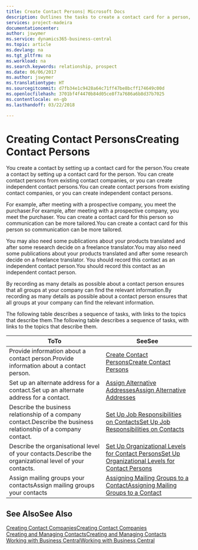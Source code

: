 ```yaml
---
title: Create Contact Persons| Microsoft Docs
description: Outlines the tasks to create a contact card for a person, for example, a prospect or supplier, helping to define the relationship and tailor communication.
services: project-madeira
documentationcenter: 
author: jswymer
ms.service: dynamics365-business-central
ms.topic: article
ms.devlang: na
ms.tgt_pltfrm: na
ms.workload: na
ms.search.keywords: relationship, prospect
ms.date: 06/06/2017
ms.author: jswymer
ms.translationtype: HT
ms.sourcegitcommit: d7fb34e1c9428a64c71ff47be8bcff174649c00d
ms.openlocfilehash: 3701bf4f4470b84d05ce8f7a7686a6b8d37b7025
ms.contentlocale: en-gb
ms.lasthandoff: 03/22/2018

---
```

# <a name="creating-contact-persons"></a><span data-ttu-id="0d8f6-103">Creating Contact Persons</span><span class="sxs-lookup"><span data-stu-id="0d8f6-103">Creating Contact Persons</span></span>
<span data-ttu-id="0d8f6-104">You create a contact by setting up a contact card for the person.</span><span class="sxs-lookup"><span data-stu-id="0d8f6-104">You create a contact by setting up a contact card for the person.</span></span> <span data-ttu-id="0d8f6-105">You can create contact persons from existing contact companies, or you can create independent contact persons.</span><span class="sxs-lookup"><span data-stu-id="0d8f6-105">You can create contact persons from existing contact companies, or you can create independent contact persons.</span></span>

<span data-ttu-id="0d8f6-106">For example, after meeting with a prospective company, you meet the purchaser.</span><span class="sxs-lookup"><span data-stu-id="0d8f6-106">For example, after meeting with a prospective company, you meet the purchaser.</span></span> <span data-ttu-id="0d8f6-107">You can create a contact card for this person so communication can be more tailored.</span><span class="sxs-lookup"><span data-stu-id="0d8f6-107">You can create a contact card for this person so communication can be more tailored.</span></span>

<span data-ttu-id="0d8f6-108">You may also need some publications about your products translated and after some research decide on a freelance translator.</span><span class="sxs-lookup"><span data-stu-id="0d8f6-108">You may also need some publications about your products translated and after some research decide on a freelance translator.</span></span> <span data-ttu-id="0d8f6-109">You should record this contact as an independent contact person.</span><span class="sxs-lookup"><span data-stu-id="0d8f6-109">You should record this contact as an independent contact person.</span></span>

<span data-ttu-id="0d8f6-110">By recording as many details as possible about a contact person ensures that all groups at your company can find the relevant information.</span><span class="sxs-lookup"><span data-stu-id="0d8f6-110">By recording as many details as possible about a contact person ensures that all groups at your company can find the relevant information.</span></span>

<span data-ttu-id="0d8f6-111">The following table describes a sequence of tasks, with links to the topics that describe them.</span><span class="sxs-lookup"><span data-stu-id="0d8f6-111">The following table describes a sequence of tasks, with links to the topics that describe them.</span></span>

| <span data-ttu-id="0d8f6-112">To</span><span class="sxs-lookup"><span data-stu-id="0d8f6-112">To</span></span> | <span data-ttu-id="0d8f6-113">See</span><span class="sxs-lookup"><span data-stu-id="0d8f6-113">See</span></span> |
| --- | --- |
| <span data-ttu-id="0d8f6-114">Provide information about a contact person.</span><span class="sxs-lookup"><span data-stu-id="0d8f6-114">Provide information about a contact person.</span></span> |[<span data-ttu-id="0d8f6-115">Create Contact Persons</span><span class="sxs-lookup"><span data-stu-id="0d8f6-115">Create Contact Persons</span></span>](marketing-how-create-contact-persons.md) |
| <span data-ttu-id="0d8f6-116">Set up an alternate address for a contact.</span><span class="sxs-lookup"><span data-stu-id="0d8f6-116">Set up an alternate address for a contact.</span></span> |[<span data-ttu-id="0d8f6-117">Assign Alternative Addresses</span><span class="sxs-lookup"><span data-stu-id="0d8f6-117">Assign Alternative Addresses</span></span>](marketing-how-assign-alternate-address.md) |
| <span data-ttu-id="0d8f6-118">Describe the business relationship of a company contact.</span><span class="sxs-lookup"><span data-stu-id="0d8f6-118">Describe the business relationship of a company contact.</span></span> |[<span data-ttu-id="0d8f6-119">Set Up Job Responsibilities on Contacts</span><span class="sxs-lookup"><span data-stu-id="0d8f6-119">Set Up Job Responsibilities on Contacts</span></span>](marketing-job-responsibilities.md) |
| <span data-ttu-id="0d8f6-120">Describe the organisational level of your contacts.</span><span class="sxs-lookup"><span data-stu-id="0d8f6-120">Describe the organizational level of your contacts.</span></span> |[<span data-ttu-id="0d8f6-121">Set Up Organizational Levels for Contact Persons</span><span class="sxs-lookup"><span data-stu-id="0d8f6-121">Set Up Organizational Levels for Contact Persons</span></span>](marketing-organizational-levels.md) |
| <span data-ttu-id="0d8f6-122">Assign mailing groups your contacts</span><span class="sxs-lookup"><span data-stu-id="0d8f6-122">Assign mailing groups your contacts</span></span> |[<span data-ttu-id="0d8f6-123">Assigning Mailing Groups to a Contact</span><span class="sxs-lookup"><span data-stu-id="0d8f6-123">Assigning Mailing Groups to a Contact</span></span>](marketing-mailing-groups.md) |

## <a name="see-also"></a><span data-ttu-id="0d8f6-124">See Also</span><span class="sxs-lookup"><span data-stu-id="0d8f6-124">See Also</span></span>
[<span data-ttu-id="0d8f6-125">Creating Contact Companies</span><span class="sxs-lookup"><span data-stu-id="0d8f6-125">Creating Contact Companies</span></span>](marketing-create-contact-companies.md)  
[<span data-ttu-id="0d8f6-126">Creating and Managing Contacts</span><span class="sxs-lookup"><span data-stu-id="0d8f6-126">Creating and Managing Contacts</span></span>]()  
[<span data-ttu-id="0d8f6-127">Working with Business Central</span><span class="sxs-lookup"><span data-stu-id="0d8f6-127">Working with Business Central</span></span>](ui-work-product.md)

